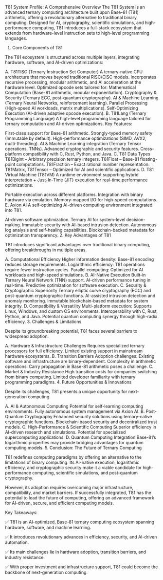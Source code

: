 T81 System Profile: A Comprehensive Overview
The T81 System is an advanced ternary computing architecture built upon Base-81 (T81) arithmetic, offering a revolutionary alternative to traditional binary computing. Designed for AI, cryptography, scientific simulations, and high-performance computing, T81 introduces a full-stack ecosystem that extends from hardware-level instruction sets to high-level programming languages.

1. Core Components of T81

The T81 ecosystem is structured across multiple layers, integrating hardware, software, and AI-driven optimizations:

A. T81TISC (Ternary Instruction Set Computer)
A ternary-native CPU architecture that moves beyond traditional RISC/CISC models.
Incorporates recursive processing, modular arithmetic, and AI acceleration at the hardware level.
Optimized opcode sets tailored for:
Mathematical Computation (Base-81 arithmetic, modular exponentiation).
Cryptography & Security (Ternary ECC, post-quantum cryptography).
AI & Machine Learning (Ternary Neural Networks, reinforcement learning).
Parallel Processing (High-speed AI workloads, matrix multiplications).
Self-Optimizing Execution (AI-driven adaptive opcode execution).
B. T81Lang (Ternary Programming Language)
A high-level programming language tailored for ternary computation and AI-driven optimizations.
Key Features:

First-class support for Base-81 arithmetic.
Strongly-typed memory safety (Immutable by default).
High-performance optimizations (SIMD, AVX2, multi-threading).
AI & Machine Learning integration (Ternary Tensor operations, TNNs).
Advanced cryptographic and security features.
Cross-platform compatibility with C, Rust, Python, and Java.
C. T81 Data Types
T81BigInt – Arbitrary precision ternary integers.
T81Float – Base-81 floating-point computations.
T81Fraction – Exact rational number representation.
T81Matrix, T81Tensor – Optimized for AI and scientific applications.
D. T81 Virtual Machine (T81VM)
A runtime environment supporting hybrid interpretation + Just-In-Time (JIT) execution for real-time performance optimizations.

Portable execution across different platforms.
Integration with binary hardware via emulation.
Memory-mapped I/O for high-speed computations.
E. Axion AI
A self-optimizing AI-driven computing environment integrated into T81.

AI-driven software optimization.
Ternary AI for system-level decision-making.
Immutable security with AI-based intrusion detection.
Autonomous log analysis and self-healing capabilities.
Blockchain-backed metadata for optimization transparency.
2. Key Advantages of T81

T81 introduces significant advantages over traditional binary computing, offering breakthroughs in multiple areas.

A. Computational Efficiency
Higher information density: Base-81 encoding reduces storage requirements.
Logarithmic efficiency: T81 operations require fewer instruction cycles.
Parallel computing: Optimized for AI workloads and high-speed simulations.
B. AI-Native Execution
Built-in Ternary Neural Network (TNN) support.
AI-driven performance tuning in real-time.
Predictive optimization for software execution.
C. Security & Cryptographic Superiority
Ternary elliptic curve cryptography (ECC) and post-quantum cryptographic functions.
AI-assisted intrusion detection and anomaly monitoring.
Immutable blockchain-based metadata for system integrity.
D. Compatibility & Versatility
Multi-platform execution: Supports Linux, Windows, and custom OS environments.
Interoperability with C, Rust, Python, and Java.
Potential quantum computing synergy through high-radix efficiency.
3. Challenges & Limitations

Despite its groundbreaking potential, T81 faces several barriers to widespread adoption.

A. Hardware & Infrastructure Challenges
Requires specialized ternary processors for full efficiency.
Limited existing support in mainstream hardware ecosystems.
B. Transition Barriers
Adoption challenges: Existing software and infrastructure are binary-dependent.
Complexity in arithmetic operations: Carry propagation in Base-81 arithmetic poses a challenge.
C. Market & Industry Resistance
High transition costs for companies switching from binary computing.
Limited developer familiarity with ternary programming paradigms.
4. Future Opportunities & Innovations

Despite its challenges, T81 presents a unique opportunity for next-generation computing.

A. AI & Autonomous Computing
Potential for self-learning computing environments.
Fully autonomous system management via Axion AI.
B. Post-Quantum Cryptography
Enhanced security solutions using ternary-native cryptographic functions.
Blockchain-based security and decentralized trust models.
C. High-Performance & Scientific Computing
Superior efficiency in AI-driven research and simulations.
Potential for specialized supercomputing applications.
D. Quantum Computing Integration
Base-81’s logarithmic properties may provide bridging advantages for quantum computing models.
5. Conclusion: The Future of Ternary Computing

T81 redefines computing paradigms by offering an alternative to the limitations of binary computing. Its AI-native execution, logarithmic efficiency, and cryptographic security make it a viable candidate for high-performance computing, scientific simulations, and post-quantum cryptography.

However, its adoption requires overcoming major infrastructure, compatibility, and market barriers. If successfully integrated, T81 has the potential to lead the future of computing, offering an advanced framework for AI-driven, secure, and efficient computing models.

Key Takeaways:

✅ T81 is an AI-optimized, Base-81 ternary computing ecosystem spanning hardware, software, and machine learning.

✅ It introduces revolutionary advances in efficiency, security, and AI-driven automation.

✅ Its main challenges lie in hardware adoption, transition barriers, and industry resistance.

✅ With proper investment and infrastructure support, T81 could become the backbone of next-generation computing.
